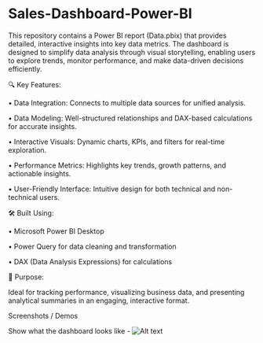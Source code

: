 # Sales-Dashboard-Power-BI

This repository contains a Power BI report (Data.pbix) that provides detailed, interactive insights into key data metrics. The dashboard is designed to simplify data analysis through visual storytelling, enabling users to explore trends, monitor performance, and make data-driven decisions efficiently.

🔍 Key Features:

•	Data Integration: Connects to multiple data sources for unified analysis.

•	Data Modeling: Well-structured relationships and DAX-based calculations for accurate insights.

•	Interactive Visuals: Dynamic charts, KPIs, and filters for real-time exploration.

•	Performance Metrics: Highlights key trends, growth patterns, and actionable insights.

•	User-Friendly Interface: Intuitive design for both technical and non-technical users.


🛠 Built Using:

•	Microsoft Power BI Desktop

•	Power Query for data cleaning and transformation

•	DAX (Data Analysis Expressions) for calculations


🚀 Purpose:

Ideal for tracking performance, visualizing business data, and presenting analytical summaries in an engaging, interactive format.


Screenshots / Demos

Show what the dashboard looks like - ![Alt text]()
